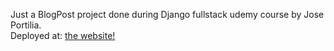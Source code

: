 Just a BlogPost project done during Django fullstack udemy course by Jose Portilia.
<br />
Deployed at: [the website!](alpha1044.pythonanywhere.com)

